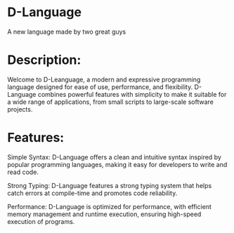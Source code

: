 # D-Language
A new language made by two great guys

# Description:
Welcome to D-Leanguage, a modern and expressive programming language designed for ease of use, performance, and flexibility. D-Language combines powerful features with simplicity to make it suitable for a wide range of applications, from small scripts to large-scale software projects.

# Features: 
Simple Syntax: D-Language offers a clean and intuitive syntax inspired by popular programming languages, making it easy for developers to write and read code.

Strong Typing: D-Language features a strong typing system that helps catch errors at compile-time and promotes code reliability.

Performance: D-Language is optimized for performance, with efficient memory management and runtime execution, ensuring high-speed execution of programs.

